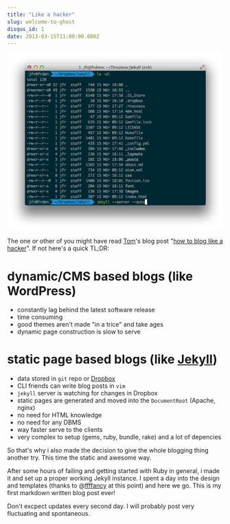 ```yaml
---
title: "Like a hacker"
slug: welcome-to-ghost
disqus_id: 1
date: 2013-03-15T11:00:00.000Z
---
```


![$ jekyll --server --auto](/assets/images/posts/welcome-to-ghost/1.png)

The one or other of you might have read [Tom](http://tom.preston-werner.com/)'s blog post "[how to blog like a hacker](http://tom.preston-werner.com/2008/11/17/blogging-like-a-hacker.html)". If not here's a quick TL;DR:

# dynamic/CMS based blogs (like WordPress)

* constantly lag behind the latest software release
* time consuming
* good themes aren't made "in a trice" and take ages
* dynamic page construction is slow to serve

# static page based blogs (like [Jekyll](https://github.com/mojombo/jekyll/))

* data stored in `git` repo or [Dropbox](http://dropbox.com)
* CLI friends can write blog posts in `vim`
* `jekyll` server is watching for changes in Dropbox
* static pages are generated and moved into the `DocumentRoot` (Apache, nginx)
* no need for HTML knowledge
* no need for any DBMS
* way faster serve to the clients
* very complex to setup (gems, ruby, bundle, rake) and a lot of depencies

So that's why i also made the decision to give the whole blogging thing another try. This time the static and awesome way.

After some hours of failing and getting started with Ruby in general, i made it and set up a proper working Jekyll instance. I spent a day into the design and templates (thanks to @[ffffancy](http://twitter.com/ffffancy) at this point) and here we go. This is my first markdown written blog post ever!

Don't excpect updates every second day. I will probably post very fluctuating and spontaneous.
